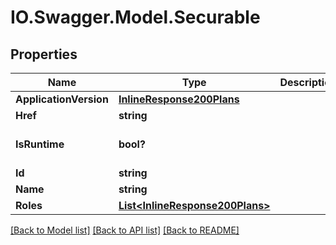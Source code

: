# IO.Swagger.Model.Securable
## Properties

Name | Type | Description | Notes
------------ | ------------- | ------------- | -------------
**ApplicationVersion** | [**InlineResponse200Plans**](InlineResponse200Plans.md) |  | [optional] 
**Href** | **string** |  | [optional] 
**IsRuntime** | **bool?** |  | [optional] [default to false]
**Id** | **string** |  | [optional] 
**Name** | **string** |  | 
**Roles** | [**List&lt;InlineResponse200Plans&gt;**](InlineResponse200Plans.md) |  | [optional] 

[[Back to Model list]](../README.md#documentation-for-models) [[Back to API list]](../README.md#documentation-for-api-endpoints) [[Back to README]](../README.md)

